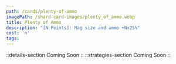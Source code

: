 ```yaml
---
path: /cards/plenty-of-ammo
imagePath: /shard-card-images/plenty_of_ammo.webp
title: Plenty of Ammo
description: "[N Points]: Mag size and ammo +Nx25%"
cost: 'n'
tags:
---
```

::details-section
Coming Soon
::
::strategies-section
Coming Soon
::